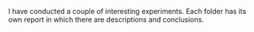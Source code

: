 I have conducted a couple of interesting experiments. Each folder has its own report in which there are descriptions and conclusions.
